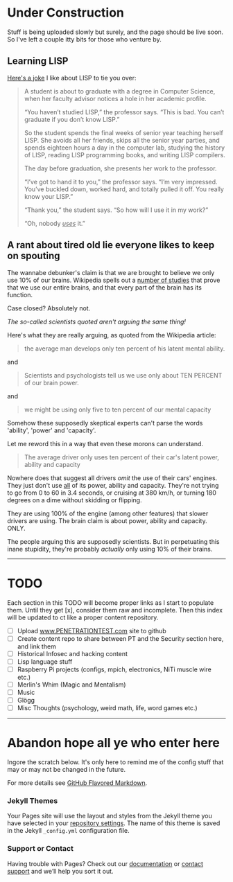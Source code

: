 # Under Construction

Stuff is being uploaded slowly but surely, and the page should be live soon. So I've left a couple itty bits for those who venture by.

## Learning LISP

[Here's a joke](https://byrslf.co/lisp-f1258a476fc6) I like about LISP to tie you over:

> A student is about to graduate with a degree in Computer Science, when her faculty advisor notices a hole in her academic profile.
> 
> “You haven’t studied LISP,” the professor says. “This is bad. You can’t graduate if you don’t know LISP.”
> 
> So the student spends the final weeks of senior year teaching herself LISP. She avoids all her friends, skips all the senior year parties, and spends eighteen hours a day in the computer lab, studying the history of LISP, reading LISP programming books, and writing LISP compilers.
> 
> The day before graduation, she presents her work to the professor.
> 
> “I’ve got to hand it to you,” the professor says. “I’m very impressed. You’ve buckled down, worked hard, and totally pulled it off. You really know your LISP.”
> 
> “Thank you,” the student says. “So how will I use it in my work?”
> 
> “Oh, nobody <u>*uses*</u> it.”

## A rant about tired old lie everyone likes to keep on spouting

The wannabe debunker's claim is that we are brought to believe we only use 10% of our brains. Wikipedia spells out a [number of studies](https://en.wikipedia.org/wiki/Ten_percent_of_the_brain_myth) that prove that we use our entire brains, and that every part of the brain has its function.

Case closed? Absolutely not. 

*The so-called scientists quoted aren't arguing the same thing!*

Here's what they are really arguing, as quoted from the Wikipedia article:

> the average man develops only ten percent of his latent mental ability.

and

> Scientists and psychologists tell us we use only about TEN PERCENT of our brain power.

and

> we might be using only five to ten percent of our mental capacity

Somehow these supposedly skeptical experts can't parse the words 'ability', 'power' and 'capacity'.

Let me reword this in a way that even these morons can understand.

> The average driver only uses ten percent of their car's latent power, ability and capacity

Nowhere does that suggest all drivers *omit* the use of their cars' engines. They just don't use <u>all</u> of its power, ability and capacity. They're not trying to go from 0 to 60 in 3.4 seconds, or cruising at 380 km/h, or turning 180 degrees on a dime without skidding or flipping. 

They are using 100% of the engine (among other features) that slower drivers are using. The brain claim is about power, ability and capacity. ONLY.

The people arguing this are supposedly scientists. But in perpetuating this inane stupidity, they're probably *actually* only using 10% of their brains.

---

# TODO

Each section in this TODO will become proper links as I start to populate them. Until they get [x], consider them raw and incomplete. Then this index will be updated to ct like a proper content repository.

- [ ] Upload www.PENETRATIONTEST.com site to github
- [ ] Create content repo to share between PT and the Security section here, and link them
- [ ] Historical Infosec and hacking content
- [ ] Lisp language stuff
- [ ] Raspberry Pi projects (configs, mpich, electronics, NiTi muscle wire etc.)
- [ ] Merlin's Whim (Magic and Mentalism)
- [ ] Music
- [ ] Glögg
- [ ] Misc Thoughts (psychology, weird math, life, word games etc.)

---

# Abandon hope all ye who enter here

Ingore the scratch below. It's only here to remind me of the config stuff that may or may not be changed in the future.

For more details see [GitHub Flavored Markdown](https://guides.github.com/features/mastering-markdown/).

### Jekyll Themes

Your Pages site will use the layout and styles from the Jekyll theme you have selected in your [repository settings](https://github.com/ksaj/ksaj.github.io/settings). The name of this theme is saved in the Jekyll `_config.yml` configuration file.

### Support or Contact

Having trouble with Pages? Check out our [documentation](https://help.github.com/categories/github-pages-basics/) or [contact support](https://github.com/contact) and we’ll help you sort it out.
